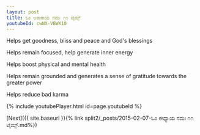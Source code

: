```yaml
---
layout: post
title: ಓಂ ಅಮರಾಯ ನಮಃ ೧೧ ಟೈಮ್ಸ್
youtubeId: cwNX-VBWX10
---
```

 
 
Helps get goodness, bliss and peace and God's blessings
 
Helps remain focused, help generate inner energy 
 
Helps boost physical and mental health 
 
Helps remain grounded and generates a sense of gratitude towards the greater power 
 
Helps reduce bad karma
 
 
 
 


{% include youtubePlayer.html id=page.youtubeId %}
 
[Next]({{ site.baseurl }}{% link  split2/_posts/2015-02-07-ಓಂ ಈಧ್ಯಾಯ ನಮಃ ೧೧ ಟೈಮ್ಸ್.md%})
 
